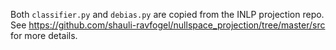 Both `classifier.py` and `debias.py` are copied from the INLP projection repo.
See https://github.com/shauli-ravfogel/nullspace_projection/tree/master/src for more details.